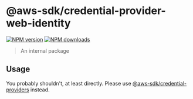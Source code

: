 # @aws-sdk/credential-provider-web-identity
[![NPM version](https://img.shields.io/npm/v/@aws-sdk/credential-provider-web-identity/latest.svg)](https://www.npmjs.com/package/@aws-sdk/credential-provider-web-identity)
[![NPM downloads](https://img.shields.io/npm/dm/@aws-sdk/credential-provider-web-identity.svg)](https://www.npmjs.com/package/@aws-sdk/credential-provider-web-identity)
> An internal package
## Usage
You probably shouldn't, at least directly. Please use [@aws-sdk/credential-providers](https://www.npmjs.com/package/@aws-sdk/credential-providers)
instead.
